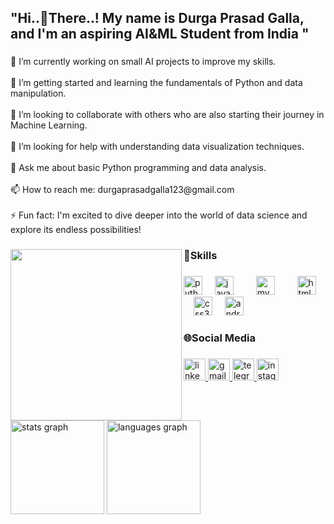 <h2 align="left">"Hi..👋There..! My name is Durga Prasad Galla, and I'm an aspiring AI&ML Student from India "</h2>

###

<p align="left">🔭 I’m currently working on small AI projects to improve my skills.<br><br>🌱 I’m getting started and learning the fundamentals of Python and data manipulation.<br><br>👯 I’m looking to collaborate with others who are also starting their journey in Machine Learning.<br><br>🤝 I’m looking for help with understanding data visualization techniques.<br><br>💬 Ask me about basic Python programming and data analysis.<br><br>📫 How to reach me: durgaprasadgalla123@gmail.com<br><br>⚡ Fun fact: I'm excited to dive deeper into the world of data science and explore its endless possibilities!</p>

###

<img align="left" height="274" src="https://avatars.githubusercontent.com/u/100194719?v=4"  />

###

<h3 align="left">🥷Skills</h3>

###

<div align="left">
  <img src="https://cdn.jsdelivr.net/gh/devicons/devicon/icons/python/python-original.svg" height="30" alt="python logo"  />
  <img width="12" />
  <img src="https://cdn.jsdelivr.net/gh/devicons/devicon/icons/java/java-original.svg" height="30" alt="java logo"  />
  <img width="12" />
<!--   <img src="https://cdn.jsdelivr.net/gh/devicons/devicon/icons/matlab/matlab-original.svg" height="30" alt="matlab logo"  /> -->
  <img width="12" />
  <img src="https://cdn.jsdelivr.net/gh/devicons/devicon/icons/mysql/mysql-original.svg" height="30" alt="mysql logo"  />
  <img width="12" />
<!--   <img src="https://cdn.simpleicons.org/r/276DC3" height="30" alt="r logo"  /> -->
  <img width="12" />
  <img src="https://cdn.jsdelivr.net/gh/devicons/devicon/icons/html5/html5-plain-wordmark.svg" height="30" alt="html5 logo"  />
  <img width="12" />
  <img src="https://cdn.jsdelivr.net/gh/devicons/devicon/icons/css3/css3-plain-wordmark.svg" height="30" alt="css3 logo"  />
  
  <img width="12" />
  <img src="https://cdn.jsdelivr.net/gh/devicons/devicon/icons/androidstudio/androidstudio-original.svg" height="30" alt="androidstudio logo"  />
  <img width="12" />
<!--   <img src="https://img.shields.io/badge/Firebase-FFCA28?logo=firebase&logoColor=black&style=for-the-badge" height="30" alt="firebase logo"  /> -->
</div>

###

<h3 align="left">🌐Social Media</h3>

###

<div align="left">
  <a href="[https://www.linkedin.com/in/idurgaprasadgalla/]" target="_blank">
    <img src="https://img.shields.io/static/v1?message=LinkedIn&logo=linkedin&label=&color=0077B5&logoColor=white&labelColor=&style=for-the-badge" height="35" alt="linkedin logo"  />
  </a>
  <a href="durgaprasadgalla123@gmail.com" target="_blank">
    <img src="https://img.shields.io/static/v1?message=Gmail&logo=gmail&label=&color=D14836&logoColor=white&labelColor=&style=for-the-badge" height="35" alt="gmail logo"  />
  </a>
  <a href="Durga prasad G" target="_blank">
    <img src="https://img.shields.io/static/v1?message=Telegram&logo=telegram&label=&color=2CA5E0&logoColor=white&labelColor=&style=for-the-badge" height="35" alt="telegram logo"  />
  </a>
  <a href="https://www.instagram.com//?next=%2F" target="_blank">
    <img src="https://img.shields.io/static/v1?message=Instagram&logo=instagram&label=&color=E4405F&logoColor=white&labelColor=&style=for-the-badge" height="35" alt="instagram logo"  />
  </a>
 
</div>

###

<br clear="both">

<div align="left">
  <img src="https://github-readme-stats.vercel.app/api?username=suryaprakash-Gadi&hide_title=false&hide_rank=false&show_icons=true&include_all_commits=true&count_private=true&disable_animations=false&theme=rose_pine&locale=en&hide_border=false" height="150" alt="stats graph"  />
  <img src="https://github-readme-stats.vercel.app/api/top-langs?username=suryaprakash-Gadi&locale=en&hide_title=false&layout=compact&card_width=320&langs_count=5&theme=dracula&hide_border=false" height="150" alt="languages graph"  />
</div>

###
